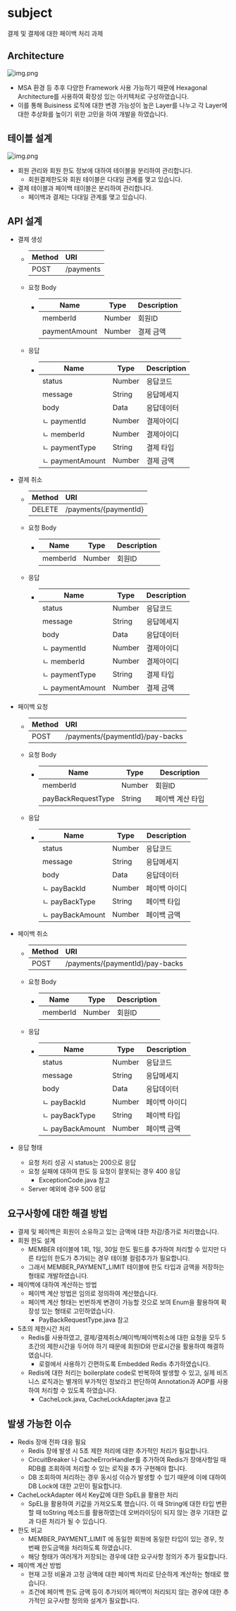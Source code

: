 # subject

결제 및 결제에 대한 페이백 처리 과제

## Architecture

![img.png](hexagonal_architecture.png)
- MSA 환경 등 추후 다양한 Framework 사용 가능하기 때문에 Hexagonal Architecture를 사용하여 확장성 있는 아키텍처로 구성하였습니다.
- 이를 통해 Buisiness 로직에 대한 변경 가능성이 높은 Layer를 나누고 각 Layer에 대한 추상화를 높이기 위한 고민을 하여 개발을 하였습니다.

## 테이블 설계
![img.png](table_modeling.png)
- 회원 관리와 회원 한도 정보에 대하여 테이블을 분리하여 관리합니다.
  - 회원결제한도와 회원 테이블은 다대일 관계를 맺고 있습니다.
- 결제 테이블과 페이백 테이블은 분리하여 관리합니다.
  - 페이백과 결제는 다대일 관계를 맺고 있습니다.

## API 설계
- 결제 생성
    - |Method|URI|
      |:---|:---|
      |POST|/payments|
    - 요청 Body
      - |Name|Type|Description|
        |---|---|---|
        |memberId|Number|회원ID|
        |paymentAmount|Number|결제 금액|
    - 응답
      - |Name|Type|Description|
        |---|---|---|
        |status|Number|응답코드|
        |message|String|응답메세지|
        |body|Data|응답데이터|
        | ㄴ paymentId|Number|결제아이디|
        | ㄴ memberId|Number|결제아이디|
        | ㄴ paymentType|String|결제 타입|
        | ㄴ paymentAmount|Number|결제 금액|
    
- 결제 취소
    - |Method|URI|
      |:---|:---|
      |DELETE|/payments/{paymentId}|
    - 요청 Body
        - |Name|Type|Description|
          |---|---|---|
          |memberId|Number|회원ID|
    - 응답
        - |Name|Type|Description|
          |---|---|---|
          |status|Number|응답코드|
          |message|String|응답메세지|
          |body|Data|응답데이터|
          | ㄴ paymentId|Number|결제아이디|
          | ㄴ memberId|Number|결제아이디|
          | ㄴ paymentType|String|결제 타입|
          | ㄴ paymentAmount|Number|결제 금액|

- 페이백 요청
    - |Method|URI|
      |:---|:---|
      |POST|/payments/{paymentId}/pay-backs|
    - 요청 Body
        - |Name|Type|Description|
          |---|---|---|
          |memberId|Number|회원ID|
          |payBackRequestType|String|페이백 계산 타입|
    - 응답
        - |Name|Type|Description|
          |---|---|---|
          |status|Number|응답코드|
          |message|String|응답메세지|
          |body|Data|응답데이터|
          | ㄴ payBackId|Number|페이백 아이디|
          | ㄴ payBackType|String|페이백 타입|
          | ㄴ payBackAmount|Number|페이백 금액|

- 페이백 취소
    - |Method|URI|
      |:---|:---|
      |POST|/payments/{paymentId}/pay-backs|
    - 요청 Body
        - |Name|Type|Description|
          |---|---|---|
          |memberId|Number|회원ID|
    - 응답
        - |Name|Type|Description|
          |---|---|---|
          |status|Number|응답코드|
          |message|String|응답메세지|
          |body|Data|응답데이터|
          | ㄴ payBackId|Number|페이백 아이디|
          | ㄴ payBackType|String|페이백 타입|
          | ㄴ payBackAmount|Number|페이백 금액|

- 응답 형태
  - 요청 처리 성공 시 status는 200으로 응답
  - 요청 실패에 대하여 한도 등 요청이 잘못되는 경우 400 응답
    - ExceptionCode.java 참고
  - Server 예외에 경우 500 응답
  
## 요구사항에 대한 해결 방법
- 결제 및 페이백은 회원이 소유하고 있는 금액에 대한 차감/증가로 처리했습니다.
- 회원 한도 설계
  - MEMBER 테이블에 1회, 1일, 30일 한도 필드를 추가하여 처리할 수 있지만 다른 타입의 한도가 추가되는 경우 테이블 컬럼추가가 필요합니다.
  - 그래서 MEMBER_PAYMENT_LIMIT 테이블에 한도 타입과 금액을 저장하는 형태로 개발하였습니다.
- 페이백에 대하여 계산하는 방법
  - 페이백 계산 방법은 임의로 정의하여 계산했습니다.
  - 페이백 계산 형태는 빈번하게 변경이 가능할 것으로 보여 Enum을 활용하여 확장성 있는 형태로 고민하였습니다.
    - PayBackRequestType.java 참고
- 5초의 제한시간 처리
  - Redis를 사용하였고, 결제/결제취소/페이백/페이백취소에 대한 요청을 모두 5초간의 제한시간을 두어야 하기 때문에 회원ID와 만료시간을 활용하여 해결하였습니다.
    - 로컬에서 사용하기 간편하도록 Embedded Redis 추가하였습니다.
  - Redis에 대한 처리는 boilerplate code로 반복하여 발생할 수 있고, 실제 비즈니스 로직과는 별개의 부가적인 정보라고 판단하여 Annotation과 AOP를 사용하여 처리할 수 있도록 하였습니다.
    - CacheLock.java, CacheLockAdapter.java 참고

## 발생 가능한 이슈
- Redis 장애 전파 대응 필요
  - Redis 장애 발생 시 5초 제한 처리에 대한 추가적인 처리가 필요합니다.
  - CircuitBreaker 나 CacheErrorHandler를 추가하여 Redis가 장애사항일 때 RDB를 조회하여 처리할 수 있는 로직을 추가 구현해야 합니다.
  - DB 조회하여 처리하는 경우 동시성 이슈가 발생할 수 있기 때문에 이에 대하여 DB Lock에 대한 고민이 필요합니다. 
- CacheLockAdapter 에서 Key값에 대한 SpEL을 활용한 처리
  - SpEL을 활용하여 키값을 가져오도록 했습니다. 이 때 String에 대한 타입 변환할 때 toString 메소드를 활용하였는데 오버라이딩이 되지 않는 경우 기대한 값과 다른 처리가 될 수 있습니다. 
- 한도 비교
  - MEMBER_PAYMENT_LIMIT 에 동일한 회원에 동일한 타입이 있는 경우, 첫번째 한도금액을 처리하도록 하였습니다.
  - 해당 형태가 여러개가 저장되는 경우에 대한 요구사항 정의가 추가 필요합니다.
- 페이백 계산 방법
  - 현재 고정 비율과 고정 금액에 대한 페이백 처리로 단순하게 계산하는 형태로 했습니다.
  - 조건에 페이백 한도 금액 등이 추가되어 페이백이 처리되지 않는 경우에 대한 추가적인 요구사항 정의와 설계가 필요합니다.